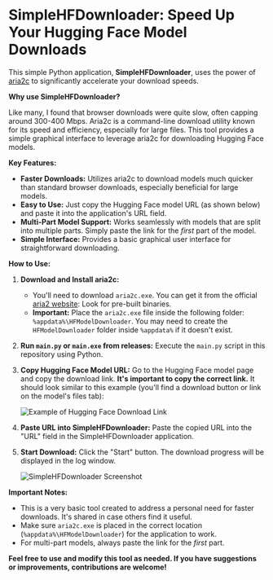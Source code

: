 # SimpleHFDownloader: Speed Up Your Hugging Face Model Downloads

This simple Python application, **SimpleHFDownloader**, uses the power of [aria2c](https://aria2.github.io/) to significantly accelerate your download speeds.

**Why use SimpleHFDownloader?**

Like many, I found that browser downloads were quite slow, often capping around 300-400 Mbps.  Aria2c is a command-line download utility known for its speed and efficiency, especially for large files. This tool provides a simple graphical interface to leverage aria2c for downloading Hugging Face models.

**Key Features:**

*   **Faster Downloads:**  Utilizes aria2c to download models much quicker than standard browser downloads, especially beneficial for large models.
*   **Easy to Use:** Just copy the Hugging Face model URL (as shown below) and paste it into the application's URL field.
*   **Multi-Part Model Support:**  Works seamlessly with models that are split into multiple parts. Simply paste the link for the *first* part of the model.
*   **Simple Interface:** Provides a basic graphical user interface for straightforward downloading.

**How to Use:**

1.  **Download and Install aria2c:**
    *   You'll need to download `aria2c.exe`. You can get it from the official [aria2 website](https://aria2.github.io/):  Look for pre-built binaries.
    *   **Important:** Place the `aria2c.exe` file inside the following folder:  `%appdata%\HFModelDownloader`.  You may need to create the `HFModelDownloader` folder inside `%appdata%` if it doesn't exist.

2.  **Run `main.py` or `main.exe` from releases:**  Execute the `main.py` script in this repository using Python.

3.  **Copy Hugging Face Model URL:**  Go to the Hugging Face model page and copy the download link.  **It's important to copy the correct link.**  It should look similar to this example (you'll find a download button or link on the model's files tab):

    ![Example of Hugging Face Download Link](https://github.com/user-attachments/assets/e108a26d-c076-4476-97ab-dc017eb993c6)

4.  **Paste URL into SimpleHFDownloader:** Paste the copied URL into the "URL" field in the SimpleHFDownloader application.

5.  **Start Download:** Click the "Start" button. The download progress will be displayed in the log window.

    ![SimpleHFDownloader Screenshot](https://github.com/user-attachments/assets/99c95e4b-f514-4482-a098-1ca060dee953)

**Important Notes:**

*   This is a very basic tool created to address a personal need for faster downloads.  It's shared in case others find it useful.
*   Make sure `aria2c.exe` is placed in the correct location (`%appdata%\HFModelDownloader`) for the application to work.
*   For multi-part models, always paste the link for the *first* part.

**Feel free to use and modify this tool as needed. If you have suggestions or improvements, contributions are welcome!**
